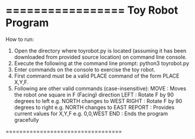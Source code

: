 =================
Toy Robot Program
=================

How to run:
1) Open the directory where toyrobot.py is located (assuming it has been
   downloaded from provided source location) on command line console.
2) Execute the following at the command line prompt:
    python3 toyrobot.py
3) Enter commands on the console to exercise the toy robot.
4) First command must be a valid PLACE command of the form PLACE X,Y,F.
5) Following are other valid commands (case-insensitive):
    MOVE   : Moves the robot one square in F (Facing) direction
    LEFT   : Rotate F by 90 degrees to left e.g. NORTH changes to WEST
    RIGHT  : Rotate F by 90 degrees to right e.g. NORTH changes to EAST
    REPORT : Provides current values for X,Y,F e.g. 0,0,WEST
    END    : Ends the program gracefully

==================================
